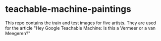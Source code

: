 # teachable-machine-paintings

This repo contains the train and test images for five artists. They are used for the article "Hey Google Teachable Machine: Is this a Vermeer or a van Meegeren?"
